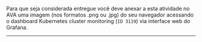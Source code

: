 Para que seja considerada entregue você deve anexar a esta atividade no AVA uma imagem (nos formatos .png ou .jpg) do seu navegador acessando o dashboard Kubernetes cluster monitoring (`ID 3119`) via interface web do Grafana.

---
